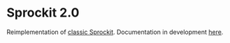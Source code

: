 # Sprockit 2.0

Reimplementation of [classic Sprockit](https://richardswinbank.net/sprockit). Documentation in development [here](https://richardswinbank.github.io/sprockit/).
